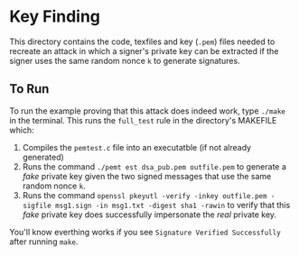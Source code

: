 # Key Finding
This directory contains the code, texfiles and key (`.pem`) files needed to recreate an attack in which a signer's private key can be extracted if the signer uses the same random nonce `k` to generate signatures.

## To Run
To run the example proving that this attack does indeed work, type `./make` in the terminal. This runs the `full_test` rule in the directory's MAKEFILE which:
1. Compiles the `pemtest.c` file into an executatble (if not already generated)
2. Runs the command `./pemt est dsa_pub.pem outfile.pem` to generate a *fake* private key given the two signed messages that use the same random nonce `k`.
3. Runs the command `openssl pkeyutl -verify -inkey outfile.pem -sigfile msg1.sign -in msg1.txt -digest sha1 -rawin` to verify that this *fake* private key does successfully impersonate the *real* private key.

You'll know everthing works if you see `Signature Verified Successfully` after running `make`.
